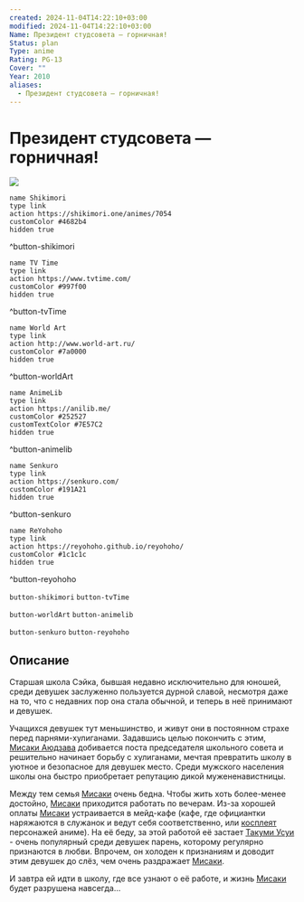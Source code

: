 ```yaml
---
created: 2024-11-04T14:22:10+03:00
modified: 2024-11-04T14:22:10+03:00
Name: Президент студсовета — горничная!
Status: plan
Type: anime
Rating: PG-13
Cover: ""
Year: 2010
aliases:
  - Президент студсовета — горничная!
---
```


# Президент студсовета — горничная!

![](https://nyaa.shikimori.one/uploads/poster/animes/7054/b2687bc70a453f729323904cc504d258.jpeg)

```button
name Shikimori
type link
action https://shikimori.one/animes/7054
customColor #4682b4
hidden true
```
^button-shikimori

```button
name TV Time
type link
action https://www.tvtime.com/
customColor #997f00
hidden true
```
^button-tvTime

```button
name World Art
type link
action http://www.world-art.ru/
customColor #7a0000
hidden true
```
^button-worldArt

```button
name AnimeLib
type link
action https://anilib.me/
customColor #252527
customTextColor #7E57C2
hidden true
```
^button-animelib

```button
name Senkuro
type link
action https://senkuro.com/
customColor #191A21
hidden true
```
^button-senkuro

```button
name ReYohoho
type link
action https://reyohoho.github.io/reyohoho/
customColor #1c1c1c
hidden true
```
^button-reyohoho

`button-shikimori` `button-tvTime`

`button-worldArt` `button-animelib`

`button-senkuro` `button-reyohoho`

## Описание

Старшая школа Сэйка, бывшая недавно исключительно для юношей, среди девушек заслуженно пользуется дурной славой, несмотря даже на то, что с недавних пор она стала обычной, и теперь в неё принимают и девушек.

Учащихся девушек тут меньшинство, и живут они в постоянном страхе перед парнями-хулиганами. Задавшись целью покончить с этим, [Мисаки Аюдзава](https://shikimori.one/characters/z14941-misaki-ayuzawa) добивается поста председателя школьного совета и решительно начинает борьбу с хулиганами, мечтая превратить школу в уютное и безопасное для девушек место. Среди мужского населения школы она быстро приобретает репутацию дикой мужененавистницы.

Между тем семья [Мисаки](https://shikimori.one/characters/z14941-misaki-ayuzawa) очень бедна. Чтобы жить хоть более-менее достойно, [Мисаки](https://shikimori.one/characters/z14941-misaki-ayuzawa) приходится работать по вечерам. Из-за хорошей оплаты [Мисаки](https://shikimori.one/characters/z14941-misaki-ayuzawa) устраивается в мейд-кафе (кафе, где официантки наряжаются в служанок и ведут себя соответственно, или [косплеят](https://ru.wikipedia.org/wiki/Косплей) персонажей аниме). На её беду, за этой работой её застает [Такуми Усуи](https://shikimori.one/characters/14523-takumi-usui) - очень популярный среди девушек парень, которому регулярно признаются в любви. Впрочем, он холоден к признаниям и доводит этим девушек до слёз, чем очень раздражает [Мисаки](https://shikimori.one/characters/z14941-misaki-ayuzawa).

И завтра ей идти в школу, где все узнают о её работе, и жизнь [Мисаки](https://shikimori.one/characters/z14941-misaki-ayuzawa) будет разрушена навсегда...
